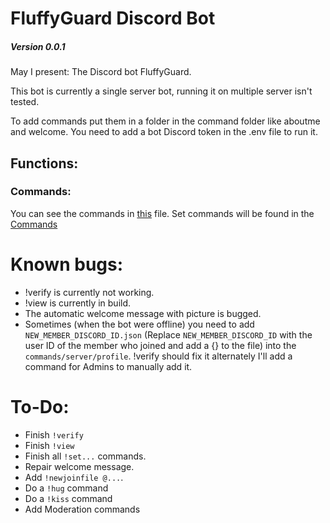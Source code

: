 # FluffyGuard Discord Bot
##### *Version 0.0.1*
May I present: The Discord bot FluffyGuard.

This bot is currently a single server bot, running it on multiple server isn't tested.

To add commands put them in a folder in the command folder like aboutme and welcome.
You need to add a bot Discord token in the .env file to run it.

## Functions:
### Commands:
You can see the commands in [this](./commands/commands.md) file.
Set commands will be found in the [Commands](./commands/setcommands.md)

# Known bugs:
- !verify is currently not working.
- !view is currently in build.
- The automatic welcome message with picture is bugged.
- Sometimes (when the bot were offline) you need to add `NEW_MEMBER_DISCORD_ID.json` (Replace `NEW_MEMBER_DISCORD_ID` with the user ID of the member who joined and add a {} to the file) into the `commands/server/profile`. !verify should fix it alternately I'll add a command for Admins to manually add it.


# To-Do:
- Finish `!verify`
- Finish `!view`
- Finish all `!set...` commands.
- Repair welcome message.
- Add `!newjoinfile @...`.
- Do a `!hug` command
- Do a `!kiss` command
- Add Moderation commands
